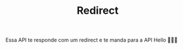 ---
title: Redirect
href: api/redirect
methods: GET, POST
status: working
body: Essa API te responde com um redirect e te manda para a API Hello 🤦🏻‍♂️
createdAt: 21/SET/23
updatedAt: 21/SET/23
---